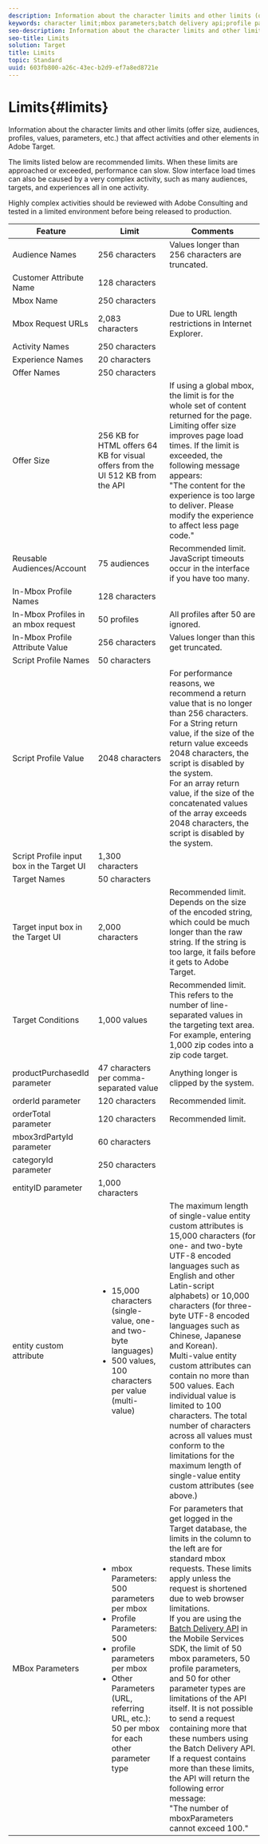 ```yaml
---
description: Information about the character limits and other limits (offer size, audiences, profiles, values, parameters, etc.) that affect activities and other elements in Adobe Target.
keywords: character limit;mbox parameters;batch delivery api;profile parameters;limits;built in profiles;maximum;limit;constraint;character;best practice;orderid;orderTotal;mbox3rdPartyID;category;categoryID
seo-description: Information about the character limits and other limits (offer size, audiences, profiles, values, parameters, etc.) that affect activities and other elements in Adobe Target.
seo-title: Limits
solution: Target
title: Limits
topic: Standard
uuid: 603fb800-a26c-43ec-b2d9-ef7a8ed8721e
---
```


# Limits{#limits}

Information about the character limits and other limits (offer size, audiences, profiles, values, parameters, etc.) that affect activities and other elements in Adobe Target.

 The limits listed below are recommended limits. When these limits are approached or exceeded, performance can slow. Slow interface load times can also be caused by a very complex activity, such as many audiences, targets, and experiences all in one activity. 
 
 Highly complex activities should be reviewed with Adobe Consulting and tested in a limited environment before being released to production.

| Feature | Limit | Comments |
|--- |--- |--- |
|Audience Names|256 characters|Values longer than 256 characters are truncated.|
|Customer Attribute Name|128 characters||
|Mbox Name|250 characters||
|Mbox Request URLs|2,083 characters|Due to URL length restrictions in Internet Explorer.|
|Activity Names|250 characters||
|Experience Names|20 characters||
|Offer Names|250 characters||
|Offer Size|256 KB for HTML offers  64 KB for visual offers from the UI  512 KB from the API|If using a global mbox, the limit is for the whole set of content returned for the page. Limiting offer size improves page load times. If the limit is exceeded, the following message appears:<br>"The content for the experience is too large to deliver. Please modify the experience to affect less page code."|
|Reusable Audiences/Account|75 audiences|Recommended limit. JavaScript timeouts occur in the interface if you have too many.|
|In-Mbox Profile Names|128 characters||
|In-Mbox Profiles in an mbox request|50 profiles|All profiles after 50 are ignored.|
|In-Mbox Profile Attribute Value|256 characters|Values longer than this get truncated.|
|Script Profile Names|50 characters||
|Script Profile Value|2048 characters|For performance reasons, we recommend a return value that is no longer than 256 characters.<br>For a String return value, if the size of the return value exceeds 2048 characters, the script is disabled by the system.<br>For an array return value, if the size of the concatenated values of the array exceeds 2048 characters, the script is disabled by the system.|
|Script Profile input box in the Target UI|1,300 characters||
|Target Names|50 characters||
|Target input box in the Target UI|2,000 characters|Recommended limit. Depends on the size of the encoded string, which could be much longer than the raw string. If the string is too large, it fails before it gets to Adobe Target.|
|Target Conditions|1,000 values|Recommended limit. This refers to the number of line-separated values in the targeting text area. For example, entering 1,000 zip codes into a zip code target.|
|productPurchasedId parameter|47 characters per comma-separated value|Anything longer is clipped by the system.|
|orderId parameter|120 characters|Recommended limit.|
|orderTotal parameter|120 characters|Recommended limit.|
|mbox3rdPartyId parameter|60 characters||
|categoryId parameter|250 characters||
|entityID parameter|1,000 characters||
|entity custom attribute|<ul><li>15,000 characters (single-value, one- and two-byte languages)</li><li>500 values, 100 characters per value (multi-value)</li></ul>|The maximum length of single-value entity custom attributes is 15,000 characters (for one- and two-byte UTF-8 encoded languages such as English and other Latin-script alphabets) or 10,000 characters (for three-byte UTF-8 encoded languages such as Chinese, Japanese and Korean).<br>Multi-value entity custom attributes can contain no more than 500 values. Each individual value is limited to 100 characters. The total number of characters across all values must conform to the limitations for the maximum length of single-value entity custom attributes (see above.)|
|MBox Parameters|<ul><li>mbox Parameters: 500 parameters per mbox</li><li>Profile Parameters: 500</li><li>profile parameters per mbox</li><li>Other Parameters (URL, referring URL, etc.): 50 per mbox for each other parameter type</li></ul>|For parameters that get logged in the Target database, the limits in the column to the left are for standard mbox requests. These limits apply unless the request is shortened due to web browser limitations.<br>If you are using the [Batch Delivery API](https://developers.adobetarget.com/api/#server-side-batch-delivery) in the Mobile Services SDK, the limit of 50 mbox parameters, 50 profile parameters, and 50 for other parameter types are limitations of the API itself. It is not possible to send a request containing more that these numbers using the Batch Delivery API. If a request contains more than these limits, the API will return the following error message:<br>"The number of mboxParameters cannot exceed 100."|